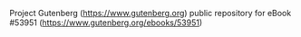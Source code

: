 Project Gutenberg (https://www.gutenberg.org) public repository for
eBook #53951 (https://www.gutenberg.org/ebooks/53951)
